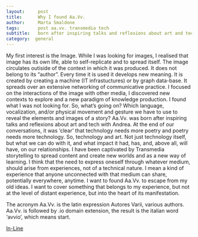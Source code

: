 ```yaml
---
layout:     post
title:      Why I found Aa.Vv.
author:     Marta Smaldone
tags: 		post aa.vv. transmedia tech
subtitle:  	born after inspiring talks and reflexions about art and tech
category:  general
---
```

<!-- Start Writing Below in Markdown -->

My first interest is the Image.
While I was looking for images, I realised that image has its own life, able to self-replicate and to spread itself. The image circulates outiside of the context in which it was produced. It does not belong to its “author”. Every time it is used it develops new meaning. It is created by creating a machine (IT infrastuctures) or by graph data-base. It spreads over an extensive networking of communicative practice. I focused on the interactions of the image with other media, I discovered new contexts to explore and a new paradigm of knowledge production.
I found what I was not looking for.
So, what’s going on? Which language, vocalization, and/or physical movement and gesture we have to use to reveal the elements and images of a story?
Aa.Vv. was born after inspiring talks and reflexions about art and tech with Andrea. At the end of our conversations, it was ‘clear’ that technology needs more poetry and poetry needs more technology.
So, technology and art. Not just technology itself, but what we can do with it, and what impact it had, has, and, above all, will have, on our relationships.
I have been captivated by Transmedia storytelling to spread content and create new worlds and as a new way of learning. I think that the need to express oneself through whatever medium, should arise from experiences, not of a technical nature. I mean a kind of experience that anyone unconnected with that medium can share, potentially everywhere, anytime.
I want to found Aa.Vv. to escape from my old ideas. I want to cover something that belongs to my experience, but not at the level of distant experience, but into the heart of its manifestation.

The acronym Aa.Vv. is the latin expression Autores Varii, various authors. Aa.Vv. is followed by .io domain extension, the result is the italian word ‘avvio’, which means start.


[In-Line](https://ablog.aavv.io/why-i-found-aa-vv-cd6c35d94c70)
